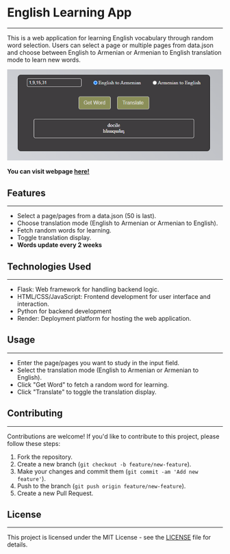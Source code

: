 # English Learning App

---

This is a web application for learning English vocabulary through random word selection. Users can select a page or multiple pages from data.json and choose between English to Armenian or Armenian to English translation mode to learn new words.

![](Screenshots/Screenshot_1.png)

**You can visit webpage [here!](https://studyingenglish.onrender.com)**

## Features

---
- Select a page/pages from a data.json (50 is last).
- Choose translation mode (English to Armenian or Armenian to English).
- Fetch random words for learning.
- Toggle translation display.
- **Words update every 2 weeks**

## Technologies Used

---
- Flask: Web framework for handling backend logic.
- HTML/CSS/JavaScript: Frontend development for user interface and interaction.
- Python for backend development
- Render: Deployment platform for hosting the web application.

## Usage

---
- Enter the page/pages you want to study in the input field.
- Select the translation mode (English to Armenian or Armenian to English).
- Click "Get Word" to fetch a random word for learning.
- Click "Translate" to toggle the translation display.

## Contributing

---
Contributions are welcome! If you'd like to contribute to this project, please follow these steps:

1. Fork the repository.
2. Create a new branch (`git checkout -b feature/new-feature`).
3. Make your changes and commit them (`git commit -am 'Add new feature'`).
4. Push to the branch (`git push origin feature/new-feature`).
5. Create a new Pull Request.

## License

---
This project is licensed under the MIT License - see the [LICENSE](LICENSE) file for details.

